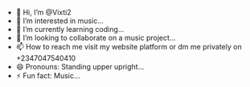 - 👋 Hi, I’m @Vixti2
- 👀 I’m interested in music...
- 🌱 I’m currently learning coding...
- 💞️ I’m looking to collaborate on a music project...
- 📫 How to reach me visit my website platform or dm me privately on +2347047540410
- 😄 Pronouns: Standing upper upright...
- ⚡ Fun fact: Music...

<!---
Vixti2/Vixti2 is a ✨ special ✨ repository because its `README.md` (this file) appears on your GitHub profile.
You can click the Preview link to take a look at your changes.
--->
